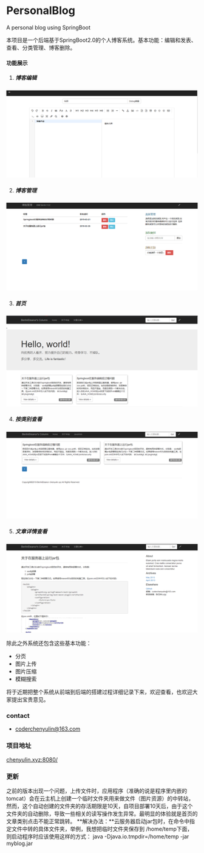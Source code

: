 # PersonalBlog
A personal blog using SpringBoot

本项目是一个后端基于SpringBoot2.0的个人博客系统。基本功能：编辑和发表、查看、分类管理、博客删除。

#### 功能展示
1. ##### 博客编辑
![编辑博客页面](./assets/img/编辑博客.png)

2. ##### 博客管理
![博客管理页面](./assets/img/博客管理.png)

3. ##### 首页
![首页页面](./assets/img/博客首页.png)

4. ##### 按类别查看
![按类别查看](./assets/img/博客按类别显示.png)

5. ##### 文章详情查看
![文章详情](./assets/img/文章详情.png)

除此之外系统还包含这些基本功能：
- 分页
- 图片上传
- 图片压缩
- 模糊搜索

将于近期把整个系统从前端到后端的搭建过程详细记录下来，欢迎查看，也欢迎大家提出宝贵意见。
### contact
- coderchenyulin@163.com
### 项目地址
[chenyulin.xyz:8080/](http://chenyulin.xyz:8080/ "陈玉林")

### 更新
之前的版本出现一个问题，上传文件时，应用程序（准确的说是程序里内嵌的tomcat）会在云主机上创建一个临时文件夹用来做文件（图片资源）的中转站，然而，这个自动创建的文件夹的存活期限是10天，自项目部署10天后，由于这个文件夹的自动删除，导致一些相关的读写操作发生异常。最明显的体验就是首页的文章类别点击不能正常跳转。
**解决办法：**云服务器启动jar包时，在命令中指定文件中转的具体文件夹，举例，我想把临时文件夹保存到 /home/temp下面，则启动程序时应该使用这样的方式：
java -Djava.io.tmpdir=/home/temp -jar myblog.jar
